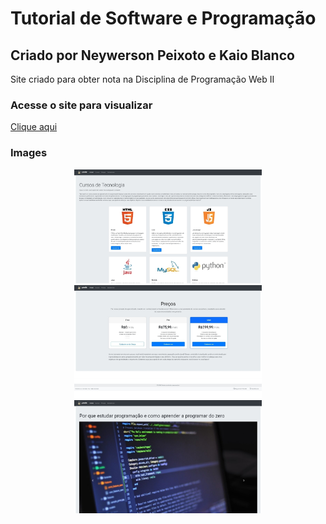 # Tutorial de Software e Programação

## Criado por Neywerson Peixoto e Kaio Blanco

Site criado para obter nota na Disciplina de Programação Web II



### Acesse o site para visualizar
[Clique aqui](https://neywerson.github.io/site-bootstrap/)



### Images
<p align="center">
    <img src="/images/review1.jpg" width="300" />
    <img src="/images/review2.jpg" width="300" />
    <img src="/images/review3.jpg" width="300" />
</p>
